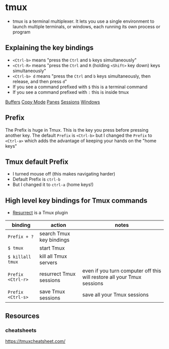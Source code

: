 # tmux
* tmux is a terminal multiplexer. It lets you use a single environment to launch multiple terminals, or windows, each running its own process or program

## Explaining the key bindings
* `<Ctrl-b>` means "press the `Ctrl` and `b` keys simultaneously"
* `<Ctrl-R>` means "press the `Ctrl` and `R` (holding `<Shift>` key down) keys simultaneously"
* `<Ctrl-b> d` means "press the `Ctrl` and `b` keys simultaneously, then release, and then press `d`"
* If you see a command prefixed with `$` this is a terminal command
* If you see a command prefixed with `:` this is inside tmux

[Buffers](./tmux/buffers.md)
[Copy Mode](./tmux/copy-mode.md)
[Panes](./tmux/panes.md)
[Sessions](./tmux/sessions.md)
[Windows](./tmux/indows.md)

## Prefix
The Prefix is huge in Tmux. This is the key you press before pressing another key. The default `Prefix` is `<Ctrl-b>` but I changed the `Prefix` to `<Ctrl-a>` which adds the advantage of keeping your hands on the "home keys"

## Tmux default Prefix
* I turned mouse off (this makes navigating harder)
* Default Prefix is `ctrl-b`
* But I changed it to `ctrl-a` (home keys!)

## High level key bindings for Tmux commands
* [Resurrect](https://github.com/tmux-plugins/tmux-resurrect) is a Tmux plugin

| binding           | action                   | notes                                                                  |
|-------------------|--------------------------|------------------------------------------------------------------------|
| `Prefix + ?`      | search Tmux key bindings |                                                                        |
| `$ tmux`          | start Tmux               |                                                                        |
| `$ killall tmux`  | kill all Tmux servers    |                                                                        |
| `Prefix <Ctrl-r>` | resurrect Tmux sessions  | even if you turn computer off this will restore all your Tmux sessions |
| `Prefix <Ctrl-s>` | save Tmux sessions       | save all your Tmux sessions                                            |

## Resources
### cheatsheets
https://tmuxcheatsheet.com/
